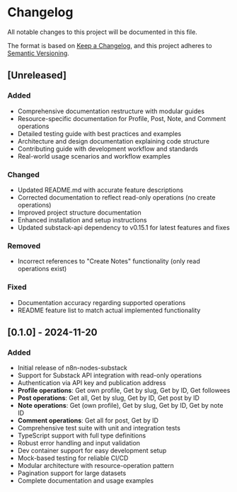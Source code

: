 # Changelog

All notable changes to this project will be documented in this file.

The format is based on [Keep a Changelog](https://keepachangelog.com/en/1.0.0/), and this project adheres to [Semantic Versioning](https://semver.org/spec/v2.0.0.html).

## [Unreleased]

### Added
- Comprehensive documentation restructure with modular guides
- Resource-specific documentation for Profile, Post, Note, and Comment operations
- Detailed testing guide with best practices and examples
- Architecture and design documentation explaining code structure
- Contributing guide with development workflow and standards
- Real-world usage scenarios and workflow examples

### Changed
- Updated README.md with accurate feature descriptions
- Corrected documentation to reflect read-only operations (no create operations)
- Improved project structure documentation
- Enhanced installation and setup instructions
- Updated substack-api dependency to v0.15.1 for latest features and fixes

### Removed
- Incorrect references to "Create Notes" functionality (only read operations exist)

### Fixed
- Documentation accuracy regarding supported operations
- README feature list to match actual implemented functionality

## [0.1.0] - 2024-11-20

### Added
- Initial release of n8n-nodes-substack
- Support for Substack API integration with read-only operations
- Authentication via API key and publication address
- **Profile operations**: Get own profile, Get by slug, Get by ID, Get followees
- **Post operations**: Get all, Get by slug, Get by ID, Get post by ID  
- **Note operations**: Get (own profile), Get by slug, Get by ID, Get by note ID
- **Comment operations**: Get all for post, Get by ID
- Comprehensive test suite with unit and integration tests
- TypeScript support with full type definitions
- Robust error handling and input validation
- Dev container support for easy development setup
- Mock-based testing for reliable CI/CD
- Modular architecture with resource-operation pattern
- Pagination support for large datasets
- Complete documentation and usage examples
